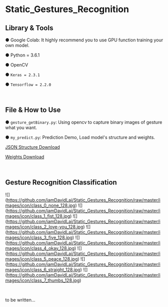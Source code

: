 # Static_Gestures_Recognition


## Library & Tools
● Google Colab: It highly recommend you to use GPU function training your own model.

● Python = 3.6.1

● OpenCV

● `Keras = 2.3.1`

● `Tensorflow = 2.2.0`

&emsp;
&emsp;

## File & How to Use
● `gesture_getBinary.py`: Using opencv to capture binary images of gesture what you want.

● `my_predict.py`: Prediction Demo, Load model's structure and weights.

[JSON Structure Download](https://drive.google.com/file/d/1zkwMxnMKtcChziVGG22R4vboEBRi2b1r/view?usp=sharing)

[Weights Download](https://drive.google.com/file/d/1MP-mdzV9R8b5lEizOlK3h58SwA-n1MsX/view?usp=sharing )

&emsp;
&emsp;

## Gesture Recognition Classification

![]
(https://github.com/iamDavidLai/Static_Gestures_Recognition/raw/master/images/icon/class_0_none_128.jpg)
![]
(https://github.com/iamDavidLai/Static_Gestures_Recognition/raw/master/images/icon/class_1_fist_128.jpg)
![]
(https://github.com/iamDavidLai/Static_Gestures_Recognition/raw/master/images/icon/class_2_love-you_128.jpg)
![]
(https://github.com/iamDavidLai/Static_Gestures_Recognition/raw/master/images/icon/class_3_five_128.jpg)
![]
(https://github.com/iamDavidLai/Static_Gestures_Recognition/raw/master/images/icon/class_4_okay_128.jpg)
![]
(https://github.com/iamDavidLai/Static_Gestures_Recognition/raw/master/images/icon/class_5_peace_128.jpg)
![]
(https://github.com/iamDavidLai/Static_Gestures_Recognition/raw/master/images/icon/class_6_straight_128.jpg)
![]
(https://github.com/iamDavidLai/Static_Gestures_Recognition/raw/master/images/icon/class_7_thumbs_128.jpg)


&emsp;
&emsp;




to be written...
